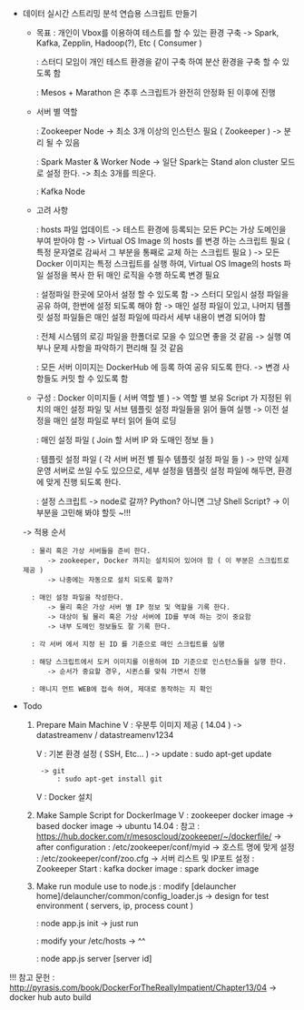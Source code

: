 

* 데이터 실시간 스트리밍 분석 연습용 스크립트 만들기

	- 목표
		: 개인이 Vbox를 이용하여 테스트를 할 수 있는 환경 구축
			-> Spark, Kafka, Zepplin, Hadoop(?), Etc ( Consumer )

		: 스터디 모임이 개인 테스트 환경을 같이 구축 하여 분산 환경을 구축 할 수 있도록 함

		: Mesos + Marathon 은 추후 스크립트가 완전히 안정화 된 이후에 진행

	- 서버 별 역할

		: Zookeeper Node
			-> 최소 3개 이상의 인스턴스 필요 ( Zookeeper )
			-> 분리 될 수 있음

		: Spark Master & Worker Node
			-> 일단 Spark는 Stand alon cluster 모드로 설정 한다.
			-> 최소 3개를 띄운다.

		: Kafka Node

	- 고려 사항

		: hosts 파일 업데이트
			-> 테스트 환경에 등록되는 모든 PC는 가상 도메인을 부여 받아야 함
			-> Virtual OS Image 의 hosts 를 변경 하는 스크립트 필요 ( 특정 문자열로 감싸서 그 부분을 통째로 교체 하는 스크립트 필요 )
			-> 모든 Docker 이미지는 특정 스크립트를 실행 하여, Virtual OS Image의 hosts 파일 설정을 복사 한 뒤 매인 로직을 수행 하도록 변경 필요

		: 설정파일 한곳에 모아서 설정 할 수 있도록 함
			-> 스터디 모임시 설정 파일을 공유 하여, 한번에 설정 되도록 해야 함
			-> 매인 설정 파일이 있고, 나머지 템플릿 설정 파일들은 매인 설정 파일에 따라서 세부 내용이 변경 되어야 함

		: 전체 시스템의 로깅 파일을 한폴더로 모을 수 있으면 좋을 것 같음
			-> 실행 여부나 문제 사항을 파악하기 편리해 질 것 같음

		: 모든 서버 이미지는 DockerHub 에 등록 하여 공유 되도록 한다.
			-> 변경 사항들도 커밋 할 수 있도록 함

	- 구성
		: Docker 이미지들 ( 서버 역할 별 )
			-> 역할 별 보유 Script 가 지정된 위치의 매인 설정 파일 및 서브 템플릿 설정 파일들을 읽어 들여 실행
			-> 이전 설정을 매인 설정 파일로 부터 읽어 들여 로딩

		: 매인 설정 파일 ( Join 할 서버 IP 와 도매인 정보 들 )

		: 템플릿 설정 파일 ( 각 서버 버전 별 필수 템플릿 설정 파일 들 )
			-> 만약 실제 운영 서버로 쓰일 수도 있으므로, 세부 설정을 템플릿 설정 파일에 해두면, 환경에 맞게 진행 되도록 한다.

		: 설정 스크립트
			-> node로 갈까? Python? 아니면 그냥 Shell Script? 
			-> 이부분을 고민해 봐야 할듯 ~!!!


	-> 적용 순서

		: 물리 혹은 가상 서버들을 준비 한다.
			-> zookeeper, Docker 까지는 설치되어 있어야 함 ( 이 부분은 스크립트로 제공 )
			-> 나중에는 자동으로 설치 되도록 할까?

		: 매인 설정 파일을 작성한다.
			-> 물리 혹은 가상 서버 별 IP 정보 및 역할을 기록 한다.
			-> 대상이 될 물리 혹은 가상 서버에 ID를 부여 하는 것이 중요함
			-> 내부 도메인 정보들도 잘 기록 한다.
		
		: 각 서버 에서 지정 된 ID 를 기준으로 매인 스크립트를 실행

		: 해당 스크립트에서 도커 이미지를 이용하여 ID 기준으로 인스턴스들을 실행 한다.
			-> 순서가 중요할 경우, 시퀸스를 맞춰 가면서 진행

		: 매니지 먼트 WEB에 접속 하여, 제대로 동작하는 지 확인

* Todo

	1. Prepare Main Machine
		V : 우분투 이미지 제공 ( 14.04 )
			-> datastreamenv / datastreamenv1234

		V : 기본 환경 설정 ( SSH, Etc... )
			-> update
				: sudo apt-get update

			-> git
				: sudo apt-get install git

		V : Docker 설치 

	2. Make Sample Script for DockerImage
		V : zookeeper docker image
			-> based docker image -> ubuntu 14.04
				: 참고
				: https://hub.docker.com/r/mesoscloud/zookeeper/~/dockerfile/
			-> after configuration
				: /etc/zookeeper/conf/myid		-> 호스트 명에 맞게 설정
				: /etc/zookeeper/conf/zoo.cfg 	-> 서버 리스트 및 IP포트 설정
				: Zookeeper Start
		: kafka docker image
		: spark docker image

	3. Make run module use to node.js
		: modify [delauncher home]/delauncher/common/config_loader.js
			-> design for test environment ( servers, ip, process count )

		: node app.js init
			-> just run

		: modify your /etc/hosts
			-> ^^

		: node app.js server [server id]



!!! 참고 문헌
	: http://pyrasis.com/book/DockerForTheReallyImpatient/Chapter13/04
		-> docker hub auto build

